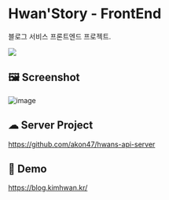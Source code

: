 # Hwan'Story - FrontEnd
블로그 서비스 프론트엔드 프로젝트.

<img src="https://hits.seeyoufarm.com/api/count/incr/badge.svg?url=https%3A%2F%2Fgithub.com%2Fakon47%2Fhwanstory&count_bg=%2379C83D&title_bg=%23555555&icon=&icon_color=%23E7E7E7&title=hits&edge_flat=false" />

## 🖼️ Screenshot
![image](https://user-images.githubusercontent.com/49547202/188465375-1ffce2fb-7b8d-4ba0-bd07-26243eb35f55.png)

## ☁ Server Project

https://github.com/akon47/hwans-api-server

## 🚀 Demo
https://blog.kimhwan.kr/
